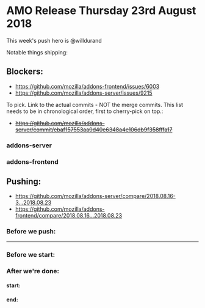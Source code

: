 
# AMO Release Thursday 23rd August 2018

This week's push hero is @willdurand

Notable things shipping:

## Blockers:
 * https://github.com/mozilla/addons-frontend/issues/6003
 * https://github.com/mozilla/addons-server/issues/9215

To pick.  Link to the actual commits - NOT the merge commits.  This list needs
to be in chronological order, first to cherry-pick on top.:
* ~~https://github.com/mozilla/addons-server/commit/ebaf157553aa0d40e6348a4e106db9f358fffa17~~

### addons-server

### addons-frontend

## Pushing:

* https://github.com/mozilla/addons-server/compare/2018.08.16-3...2018.08.23
* https://github.com/mozilla/addons-frontend/compare/2018.08.16...2018.08.23

### Before we push:

-------------------------------------------------------------------------------

### Before we start:


### After we're done:

#### start:
#### end:
